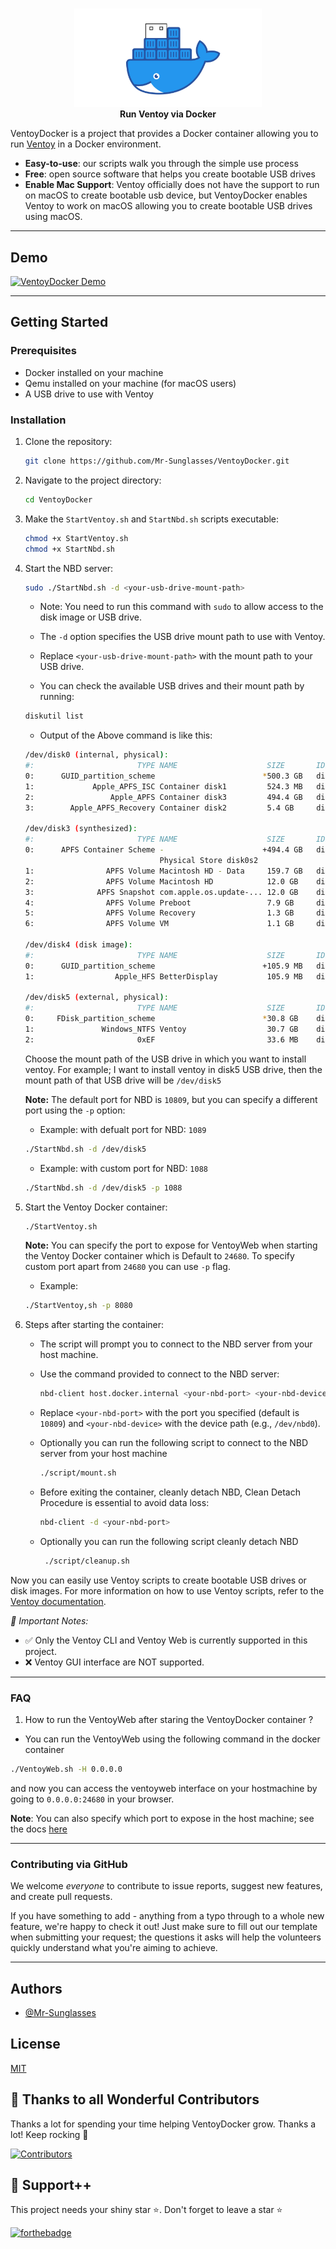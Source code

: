 <!-- markdownlint-configure-file { "MD004": { "style": "consistent" } } -->
<!-- markdownlint-disable MD033 -->
#

<p align="center">
  <img src="./assets/VentoyDocker.png" alt="VentoyDocker logo" width="300" />
  <br>
  <strong>Run Ventoy via Docker</strong>
</p>

<!-- markdownlint-enable MD033 -->

VentoyDocker is a project that provides a Docker container allowing you to run [Ventoy](https://www.ventoy.net/) in a Docker environment. 

- **Easy-to-use**: our scripts walk you through the simple use process
- **Free**: open source software that helps you create bootable USB drives
- **Enable Mac Support**: Ventoy officially does not have the support to run on macOS to create bootable usb device, but VentoyDocker enables Ventoy to work on macOS allowing you to create bootable USB drives using macOS.

-----

## Demo

[![VentoyDocker Demo](https://img.youtube.com/vi/lMra8McfwAk/0.jpg)](https://www.youtube.com/watch?v=lMra8McfwAk)

-----

## Getting Started

### Prerequisites
- Docker installed on your machine
- Qemu installed on your machine (for macOS users)
- A USB drive to use with Ventoy

### Installation
1. Clone the repository:
   ```bash
   git clone https://github.com/Mr-Sunglasses/VentoyDocker.git
   ```
2. Navigate to the project directory:
   ```bash
   cd VentoyDocker
   ``` 
3. Make the `StartVentoy.sh` and `StartNbd.sh` scripts executable:
   ```bash
   chmod +x StartVentoy.sh
   chmod +x StartNbd.sh
   ``` 
4. Start the NBD server:
   ```bash
   sudo ./StartNbd.sh -d <your-usb-drive-mount-path>
   ```

    - Note: You need to run this command with `sudo` to allow access to the disk image or USB drive.
    - The `-d` option specifies the USB drive mount path to use with Ventoy.
   - Replace `<your-usb-drive-mount-path>` with the mount path to your USB drive.

   - You can check the available USB drives and their mount path by running:
   ```bash
   diskutil list
   ```
   - Output of the Above command is like this:

   ```bash
   /dev/disk0 (internal, physical):
   #:                       TYPE NAME                    SIZE       IDENTIFIER
   0:      GUID_partition_scheme                        *500.3 GB   disk0
   1:             Apple_APFS_ISC Container disk1         524.3 MB   disk0s1
   2:                 Apple_APFS Container disk3         494.4 GB   disk0s2
   3:        Apple_APFS_Recovery Container disk2         5.4 GB     disk0s3

   /dev/disk3 (synthesized):
   #:                       TYPE NAME                    SIZE       IDENTIFIER
   0:      APFS Container Scheme -                      +494.4 GB   disk3
                                 Physical Store disk0s2
   1:                APFS Volume Macintosh HD - Data     159.7 GB   disk3s1
   2:                APFS Volume Macintosh HD            12.0 GB    disk3s3
   3:              APFS Snapshot com.apple.os.update-... 12.0 GB    disk3s3s1
   4:                APFS Volume Preboot                 7.9 GB     disk3s4
   5:                APFS Volume Recovery                1.3 GB     disk3s5
   6:                APFS Volume VM                      1.1 GB     disk3s6

   /dev/disk4 (disk image):
   #:                       TYPE NAME                    SIZE       IDENTIFIER
   0:      GUID_partition_scheme                        +105.9 MB   disk4
   1:                  Apple_HFS BetterDisplay           105.9 MB   disk4s1

   /dev/disk5 (external, physical):
   #:                       TYPE NAME                    SIZE       IDENTIFIER
   0:     FDisk_partition_scheme                        *30.8 GB    disk5
   1:               Windows_NTFS Ventoy                  30.7 GB    disk5s1
   2:                       0xEF                         33.6 MB    disk5s 
   ```
   Choose the mount path of the USB drive in which you want to install ventoy. For example; I want to install ventoy in disk5 USB drive, then the mount path of that USB drive will be `/dev/disk5`

   __Note:__ The default port for NBD is `10809`, but you can specify a different port using the `-p` option:
   
   - Example: with defualt port for NBD: `1089`

   ```bash
   ./StartNbd.sh -d /dev/disk5
   ```

   - Example: with custom port for NBD: `1088`

   ```bash
   ./StartNbd.sh -d /dev/disk5 -p 1088
   ```

5. Start the Ventoy Docker container:
   ```bash
   ./StartVentoy.sh
   ```  

   __Note:__ You can specify the port to expose for VentoyWeb when starting the Ventoy Docker container which is Default to `24680`. To specify custom port apart from `24680` you can use `-p` flag.

   - Example:

   ```bash
   ./StartVentoy,sh -p 8080
   ```

6. Steps after starting the container:
   - The script will prompt you to connect to the NBD server from your host machine.
   - Use the command provided to connect to the NBD server:
     ```bash
     nbd-client host.docker.internal <your-nbd-port> <your-nbd-device>
     ```
   - Replace `<your-nbd-port>` with the port you specified (default is `10809`) and `<your-nbd-device>` with the device path (e.g., `/dev/nbd0`).
   - Optionally you can run the following script to connect to the NBD server from your host machine
     ```bash
     ./script/mount.sh
     ```


   - Before exiting the container, cleanly detach NBD, Clean Detach Procedure is essential to avoid data loss: 
        ```bash
        nbd-client -d <your-nbd-port>
        ```
   - Optionally you can run the following script cleanly detach NBD
        ```bash
         ./script/cleanup.sh
        ```

Now you can easily use Ventoy scripts to create bootable USB drives or disk images. For more information on how to use Ventoy scripts, refer to the [Ventoy documentation](https://www.ventoy.net/en/doc_start.html).

_📢 Important Notes:_
- ✅ Only the Ventoy CLI and Ventoy Web is currently supported in this project.
- ❌ Ventoy GUI interface are NOT supported.

----

### FAQ

1. How to run the VentoyWeb after staring the VentoyDocker container ?
- You can run the VentoyWeb using the following command in the docker container
```bash
./VentoyWeb.sh -H 0.0.0.0
```

and now you can access the ventoyweb interface on your hostmachine by going to `0.0.0.0:24680` in your browser.

__Note__: You can also specify which port to expose in the host machine; see the docs [here](#installation)

----

### Contributing via GitHub

We welcome _everyone_ to contribute to issue reports, suggest new features, and create pull requests.

If you have something to add - anything from a typo through to a whole new feature, we're happy to check it out! Just make sure to fill out our template when submitting your request; the questions it asks will help the volunteers quickly understand what you're aiming to achieve.

-----

## Authors

- [@Mr-Sunglasses](https://www.github.com/Mr-Sunglasses)

## License

[MIT](https://choosealicense.com/licenses/mit/)

## 💪 Thanks to all Wonderful Contributors

Thanks a lot for spending your time helping VentoyDocker grow.
Thanks a lot! Keep rocking 🍻

[![Contributors](https://contrib.rocks/image?repo=Mr-Sunglasses/VentoyDocker)](https://github.com/Mr-Sunglasses/VentoyDocker/graphs/contributors)

## 🙏 Support++

This project needs your shiny star ⭐.
Don't forget to leave a star ⭐️

[![forthebadge](https://forthebadge.com/images/badges/built-with-love.svg)](https://forthebadge.com)
